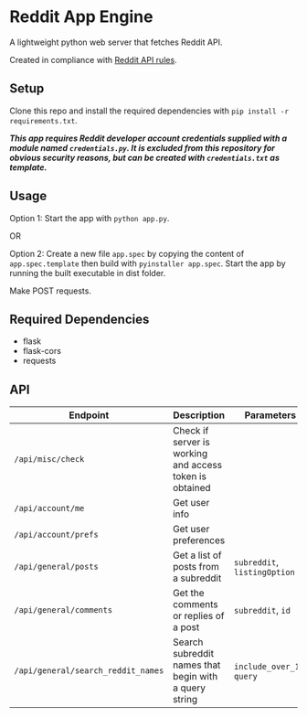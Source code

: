 # Reddit App Engine

A lightweight python web server that fetches Reddit API. 

Created in compliance with [Reddit API rules](https://github.com/reddit-archive/reddit/wiki/API).

## Setup
Clone this repo and install the required dependencies with ```pip install -r requirements.txt```. 

***This app requires Reddit developer account credentials supplied with a module named ```credentials.py```.
It is excluded from this repository for obvious security reasons, but can be created with ```credentials.txt``` as template.***

## Usage
Option 1: Start the app with ```python app.py```. 

OR

Option 2: Create a new file ```app.spec``` by copying the content of ```app.spec.template``` then build with ```pyinstaller app.spec```. Start the app by running the built executable in dist folder.

Make POST requests.

## Required Dependencies
* flask
* flask-cors
* requests

## API
| Endpoint | Description | Parameters | Optional |
| --- | --- | --- | --- |
| ```/api/misc/check``` | Check if server is working and access token is obtained | | |
| ```/api/account/me``` | Get user info | | |
| ```/api/account/prefs``` | Get user preferences | | |
| ```/api/general/posts``` | Get a list of posts from a subreddit | ```subreddit```, ```listingOption```| ```before```, ```after```, ```limit```|
| ```/api/general/comments``` | Get the comments or replies of a post | ```subreddit```, ```id```| ```depth```, ```limit```|
| ```/api/general/search_reddit_names``` | Search subreddit names that begin with a query string | ```include_over_18```, ```query```|```limit```|
